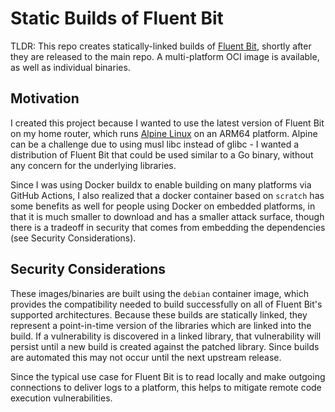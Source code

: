 # Static Builds of Fluent Bit

TLDR: This repo creates statically-linked builds of [Fluent Bit](https://fluentbit.io/), shortly after they are released to the main repo.  A multi-platform OCI image is available, as well as individual binaries.

## Motivation

I created this project because I wanted to use the latest version of Fluent Bit on my home router, which runs [Alpine Linux](https://alpinelinux.org/) on an ARM64 platform.  Alpine can be a challenge due to using musl libc instead of glibc - I wanted a distribution of Fluent Bit that could be used similar to a Go binary, without any concern for the underlying libraries.

Since I was using Docker buildx to enable building on many platforms via GitHub Actions, I also realized that a docker container based on `scratch` has some benefits as well for people using Docker on embedded platforms, in that it is much smaller to download and has a smaller attack surface, though there is a tradeoff in security that comes from embedding the dependencies (see Security Considerations).

## Security Considerations

These images/binaries are built using the `debian` container image, which provides the compatibility needed to build successfully on all of Fluent Bit's supported architectures.  Because these builds are statically linked, they represent a point-in-time version of the libraries which are linked into the build.  If a vulnerability is discovered in a linked library, that vulnerability will persist until a new build is created against the patched library.  Since builds are automated this may not occur until the next upstream release.

Since the typical use case for Fluent Bit is to read locally and make outgoing connections to deliver logs to a platform, this helps to mitigate remote code execution vulnerabilities.
